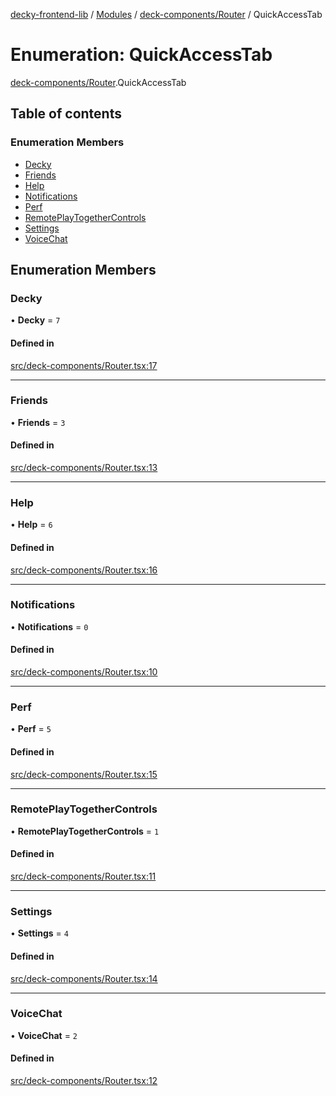 [decky-frontend-lib](../README.md) / [Modules](../modules.md) / [deck-components/Router](../modules/deck_components_Router.md) / QuickAccessTab

# Enumeration: QuickAccessTab

[deck-components/Router](../modules/deck_components_Router.md).QuickAccessTab

## Table of contents

### Enumeration Members

- [Decky](deck_components_Router.QuickAccessTab.md#decky)
- [Friends](deck_components_Router.QuickAccessTab.md#friends)
- [Help](deck_components_Router.QuickAccessTab.md#help)
- [Notifications](deck_components_Router.QuickAccessTab.md#notifications)
- [Perf](deck_components_Router.QuickAccessTab.md#perf)
- [RemotePlayTogetherControls](deck_components_Router.QuickAccessTab.md#remoteplaytogethercontrols)
- [Settings](deck_components_Router.QuickAccessTab.md#settings)
- [VoiceChat](deck_components_Router.QuickAccessTab.md#voicechat)

## Enumeration Members

### Decky

• **Decky** = ``7``

#### Defined in

[src/deck-components/Router.tsx:17](https://github.com/SteamDeckHomebrew/decky-frontend-lib/blob/789e163/src/deck-components/Router.tsx#L17)

___

### Friends

• **Friends** = ``3``

#### Defined in

[src/deck-components/Router.tsx:13](https://github.com/SteamDeckHomebrew/decky-frontend-lib/blob/789e163/src/deck-components/Router.tsx#L13)

___

### Help

• **Help** = ``6``

#### Defined in

[src/deck-components/Router.tsx:16](https://github.com/SteamDeckHomebrew/decky-frontend-lib/blob/789e163/src/deck-components/Router.tsx#L16)

___

### Notifications

• **Notifications** = ``0``

#### Defined in

[src/deck-components/Router.tsx:10](https://github.com/SteamDeckHomebrew/decky-frontend-lib/blob/789e163/src/deck-components/Router.tsx#L10)

___

### Perf

• **Perf** = ``5``

#### Defined in

[src/deck-components/Router.tsx:15](https://github.com/SteamDeckHomebrew/decky-frontend-lib/blob/789e163/src/deck-components/Router.tsx#L15)

___

### RemotePlayTogetherControls

• **RemotePlayTogetherControls** = ``1``

#### Defined in

[src/deck-components/Router.tsx:11](https://github.com/SteamDeckHomebrew/decky-frontend-lib/blob/789e163/src/deck-components/Router.tsx#L11)

___

### Settings

• **Settings** = ``4``

#### Defined in

[src/deck-components/Router.tsx:14](https://github.com/SteamDeckHomebrew/decky-frontend-lib/blob/789e163/src/deck-components/Router.tsx#L14)

___

### VoiceChat

• **VoiceChat** = ``2``

#### Defined in

[src/deck-components/Router.tsx:12](https://github.com/SteamDeckHomebrew/decky-frontend-lib/blob/789e163/src/deck-components/Router.tsx#L12)
